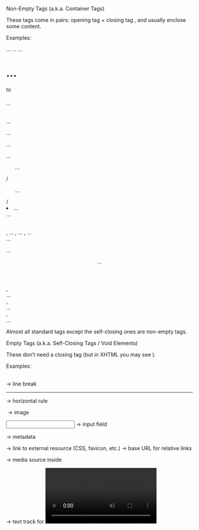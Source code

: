 Non-Empty Tags (a.k.a. Container Tags)

These tags come in pairs: opening tag <tag> + closing tag </tag>, and usually enclose some content.

Examples:

<html> ... </html>

<head> ... </head>

<title> ... </title>

<body> ... </body>

<h1> ... </h1> to <h6> ... </h6>

<p> ... </p>

<div> ... </div>

<span> ... </span>

<a> ... </a>

<ul> ... </ul> / <ol> ... </ol> / <li> ... </li>

<table> ... </table>, <tr> ... </tr>, <td> ... </td>, <th> ... </th>

<form> ... </form>

<label> ... </label>

<script> ... </script>

<style> ... </style>

<header> ... </header>, <footer> ... </footer>, <nav> ... </nav>, <section> ... </section>

 Almost all standard tags except the self-closing ones are non-empty tags.

Empty Tags (a.k.a. Self-Closing Tags / Void Elements)

These don’t need a closing tag (but in XHTML you may see <tag />).

Examples:

<br> → line break

<hr> → horizontal rule

<img> → image

<input> → input field

<meta> → metadata

<link> → link to external resource (CSS, favicon, etc.)

<base> → base URL for relative links

<source> → media source inside <audio> or <video>

<track> → text track for <video>/<audio>

<embed> → embed external content

<param> → parameters for <object>

<area> → inside <map> (image maps)

<col> → column settings inside <colgroup>

<wbr> → word break opportunity

These are void elements defined in HTML5. 